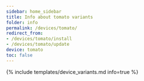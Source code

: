 ```yaml
---
sidebar: home_sidebar
title: Info about tomato variants
folder: info
permalink: /devices/tomato/
redirect_from:
- /devices/tomato/install
- /devices/tomato/update
device: tomato
toc: false
---
```

{% include templates/device_variants.md info=true %}
